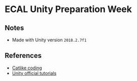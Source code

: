 ECAL Unity Preparation Week
===

Notes
--- 
* Made with Unity version `2018.2.7f1`

References
---
* [Catlike coding](https://catlikecoding.com/unity/tutorials/)
* [Unity official tutorials](https://unity3d.com/learn/tutorials)